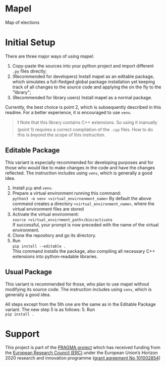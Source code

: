 # Mapel

Map of elections


# Initial Setup

There are three major ways of using mapel:
1. Copy-paste the sources into your python project and import different `.py`
files directly;
2. (Recommended for developers) Install mapel as an editable package, which simulates a full-fledged global
package installation yet keeping track of all changes to the source code and
applying the on the fly to the "library";
3. (Recommended for library users) Install mapel as a normal package.

Currently, the best choice is point 2, which is subsequently described in this
readme. For a better experience, it is encouraged to use `venv`.

> :exclamation: Note that this library contains C++ extensions. So using it
manually (point 1) requires a correct compilation of the `.cpp` files. How to
do this is beyond the scope of this instruction.


## Editable Package

This variant is especially recommended for developing purposes and for those
who would like to make changes in the code and have the changes reflected. The
instruction includes using `venv`, which is generally a good idea.

1. Install `pip` and `venv`.
2. Prepare a virtual environment running this command:  
`python3 -m venv <virtual_envirnonment_name>`
By default the above command creates a directory `<virtual_environment_name>`,
where the virtual environment files are stored
3. Activate the virtual environment:  
`source <virtual_envirnment_path>/bin/activate`  
If successful, your prompt is now preceded with the name of the virtual environment.
4. Clone the repository and go its directory.
5. Run  
`pip install --editable .`  
This command installs the package, also compiling all necessary C++ extensions
into python-readable libraries.

## Usual Package

This variant is recommended for those, who plan to use mapel without modifying
its source code. The instruction includes using `venv`, which is generally a
good idea.

All steps except from the 5th one are the same as in the Editable Package
variant. The new step 5 is as follows:
5. Run  
`pip install .`  


# Support

This project is part of the [PRAGMA project](https://home.agh.edu.pl/~pragma/)
which has received funding from the [European Research Council
(ERC)](https://home.agh.edu.pl/~pragma/) under the European Union’s Horizon 2020
research and innovation programme ([grant agreement No
101002854](https://erc.easme-web.eu/?p=101002854))



